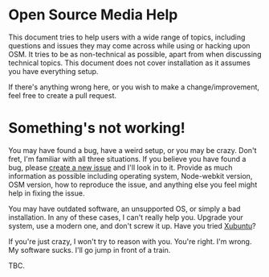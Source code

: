 Open Source Media Help
=======

This document tries to help users with a wide range of topics, including questions and issues they may come across while using or hacking upon OSM. It tries to be as non-technical as possible, apart from when discussing technical topics. This document does not cover installation as it assumes you have everything setup.

If there's anything wrong here, or you wish to make a change/improvement, feel free to create a pull request.

Something's not working!
=======

You may have found a bug, have a weird setup, or you may be crazy. Don't fret, I'm familiar with all three situations. If you believe you have found a bug, please [create a new issue](https://github.com/nmalcolm/osm/issues/new) and I'll look in to it. Provide as much information as possible including operating system, Node-webkit version, OSM version, how to reproduce the issue, and anything else you feel might help in fixing the issue.

You may have outdated software, an unsupported OS, or simply a bad installation. In any of these cases, I can't really help you. Upgrade your system, use a modern one, and don't screw it up. Have you tried [Xubuntu](http://xubuntu.org/)?

If you're just crazy, I won't try to reason with you. You're right. I'm wrong. My software sucks. I'll go jump in front of a train.

TBC.
